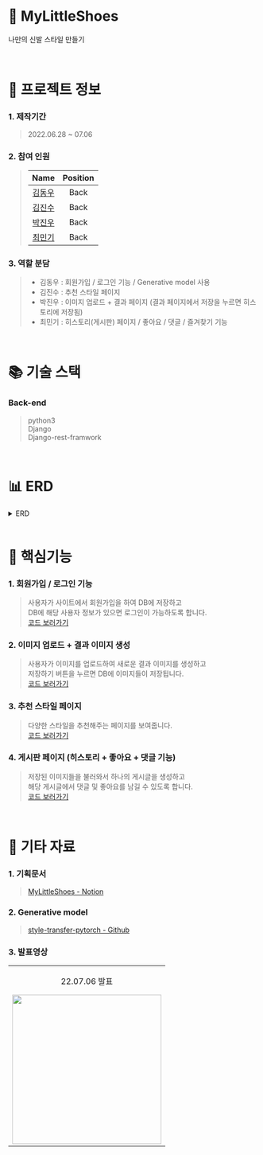 # 👟 MyLittleShoes

나만의 신발 스타일 만들기

<br />

# 📃 프로젝트 정보

### 1. 제작기간

> 2022.06.28 ~ 07.06

### 2. 참여 인원

> |                    Name                    |  Position   |
> | :----------------------------------------: | :---------: |
> | [김동우](https://github.com/kimphysicsman) |    Back     |
> |   [김진수](https://github.com/creamone)    |    Back     |
> |     [박진우](https://github.com/J1NU2)     |    Back     |
> |    [최민기](https://github.com/mankic)     |    Back     |

### 3. 역할 분담

> - 김동우 : 회원가입 / 로그인 기능 / Generative model 사용
> - 김진수 : 추천 스타일 페이지
> - 박진우 : 이미지 업로드 + 결과 페이지 (결과 페이지에서 저장을 누르면 히스토리에 저장됨)
> - 최민기 : 히스토리(게시판) 페이지 / 좋아요 / 댓글 / 즐겨찾기 기능

<br />

# 📚 기술 스택

### Back-end

> python3  
> Django  
> Django-rest-framwork

<br />

# 📊 ERD

<details>
<summary>ERD</summary>
<div markdown="1" style="padding-left: 15px;">
<img src="https://s3.us-west-2.amazonaws.com/secure.notion-static.com/a1b9badd-e923-4a82-abc8-6a72480a1f77/mylittleshoes_%281%29.png?X-Amz-Algorithm=AWS4-HMAC-SHA256&X-Amz-Content-Sha256=UNSIGNED-PAYLOAD&X-Amz-Credential=AKIAT73L2G45EIPT3X45%2F20220823%2Fus-west-2%2Fs3%2Faws4_request&X-Amz-Date=20220823T071050Z&X-Amz-Expires=86400&X-Amz-Signature=7023202f6ba7b54d834bb0d2cca9a9dfd7ce20d41727db6a98a07a62a8d4bfdc&X-Amz-SignedHeaders=host&response-content-disposition=filename%20%3D%22mylittleshoes%2520%281%29.png%22&x-id=GetObject" width="800px"/>
</div>
</details>

<br />

# 🔑 핵심기능

### 1. 회원가입 / 로그인 기능

> 사용자가 사이트에서 회원가입을 하여 DB에 저장하고  
> DB에 해당 사용자 정보가 있으면 로그인이 가능하도록 합니다.  
> [코드 보러가기](https://github.com/nbcamp-AI-2-fantastic4/mylittleshoes_backend/blob/c13591158515c0ece14190d953593131e7b4a071/user/views.py#L12)

### 2. 이미지 업로드 + 결과 이미지 생성

> 사용자가 이미지를 업로드하여 새로운 결과 이미지를 생성하고  
> 저장하기 버튼을 누르면 DB에 이미지들이 저장됩니다.  
> [코드 보러가기](https://github.com/nbcamp-AI-2-fantastic4/mylittleshoes_backend/blob/c13591158515c0ece14190d953593131e7b4a071/upload/views.py#L36)

### 3. 추천 스타일 페이지

> 다양한 스타일을 추천해주는 페이지를 보여줍니다.  
> [코드 보러가기](https://github.com/nbcamp-AI-2-fantastic4/mylittleshoes_backend/blob/c13591158515c0ece14190d953593131e7b4a071/recommend/views.py#L12)

### 4. 게시판 페이지 (히스토리 + 좋아요 + 댓글 기능)

> 저장된 이미지들을 불러와서 하나의 게시글을 생성하고  
> 해당 게시글에서 댓글 및 좋아요를 남길 수 있도록 합니다.  
> [코드 보러가기](https://github.com/nbcamp-AI-2-fantastic4/mylittleshoes_backend/blob/c13591158515c0ece14190d953593131e7b4a071/history/views.py#L16)

<br />

# 📕 기타 자료

### 1. 기획문서

> [MyLittleShoes - Notion](https://www.notion.so/kimphysicsman/MLS-My-Little-Shoes-2d7eafdb6a514ae7a569f11cc04411e1)

### 2. Generative model

> [style-transfer-pytorch - Github](https://github.com/crowsonkb/style-transfer-pytorch)

### 3. 발표영상

<table>
  <tbody>
    <tr>
      <td>
        <p align="center"> 22.07.06 발표 </p>
        <a href="https://www.youtube.com/watch?v=-UBy-KnmZs4" title="MyLittleShoes 발표">
          <img align="center" src="https://s3.us-west-2.amazonaws.com/secure.notion-static.com/d3d05756-264f-4f13-bf98-8d823f012d02/Untitled.png?X-Amz-Algorithm=AWS4-HMAC-SHA256&X-Amz-Content-Sha256=UNSIGNED-PAYLOAD&X-Amz-Credential=AKIAT73L2G45EIPT3X45%2F20220823%2Fus-west-2%2Fs3%2Faws4_request&X-Amz-Date=20220823T073555Z&X-Amz-Expires=86400&X-Amz-Signature=ca1ce99ba02ee89c5986be87c819a9bb4f1d218329b5ee3da6dc81a6bfe7d1cf&X-Amz-SignedHeaders=host&response-content-disposition=filename%20%3D%22Untitled.png%22&x-id=GetObject" width="300" >
        </a>
      </td>
    </tr>
  </tbody>
</table>
